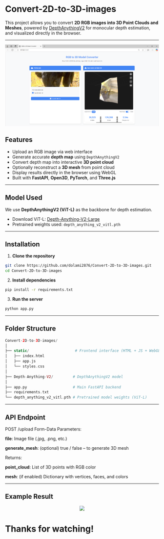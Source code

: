# Convert-2D-to-3D-images

This project allows you to convert **2D RGB images into 3D Point Clouds and Meshes**, powered by [DepthAnythingV2](https://github.com/DepthAnything/Depth-Anything-V2) for monocular depth estimation, and visualized directly in the browser.

---
![Example](static/example.png)
## Features

-  Upload an RGB image via web interface
-  Generate accurate **depth map** using `DepthAnythingV2`
-  Convert depth map into interactive **3D point cloud**
-  Optionally reconstruct a **3D mesh** from point cloud
-  Display results directly in the browser using WebGL
-  Built with **FastAPI**, **Open3D**, **PyTorch**, and **Three.js**

---

## Model Used

We use **DepthAnythingV2 (ViT-L)** as the backbone for depth estimation.

- Download ViT-L: [Depth-Anything-V2-Large](https://huggingface.co/depth-anything/Depth-Anything-V2-Large/resolve/main/depth_anything_v2_vitl.pth?download=true)
- Pretrained weights used: `depth_anything_v2_vitl.pth`

---

## Installation

1. **Clone the repository**
```bash
git clone https://github.com/dolami2876/Convert-2D-to-3D-images.git
cd Convert-2D-to-3D-images
```
2. **Install dependencies**
```bash
pip install -r requirements.txt
```
3. **Run the server**
```bash
python app.py
```

---
## Folder Structure
```php
Convert-2D-to-3D-images/
│
├── static/                     # Frontend interface (HTML + JS + WebGL)
│   ├── index.html
│   ├── app.js
│   └── styles.css
│
├── Depth-Anything-V2/         # DepthAnythingV2 model
│
├── app.py                     # Main FastAPI backend
├── requirements.txt
└── depth_anything_v2_vitl.pth # Pretrained model weights (ViT-L)
```
---

## API Endpoint
POST /upload
Form-Data Parameters:

**file**: Image file (.jpg, .png, etc.)

**generate_mesh**: (optional) true / false – to generate 3D mesh

Returns:

**point_cloud**: List of 3D points with RGB color

**mesh**: (if enabled) Dictionary with vertices, faces, and colors

---
## Example Result
<p align="center">
  <img src="https://github.com/dolami2876/Convert-2D-to-3D-images/blob/main/static/demo-preview.gif.gif" width="600"/>
</p>


# Thanks for watching!


